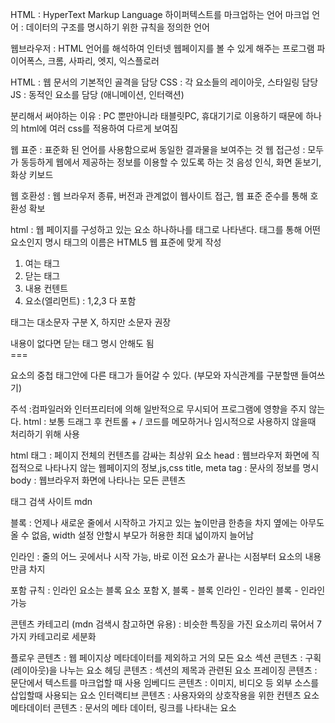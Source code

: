 HTML : HyperText Markup Language
하이퍼텍스트를 마크업하는 언어
마크업 언어 : 데이터의 구조를 명시하기 위한 규칙을 정의한 언어

웹브라우저 : HTML 언어를 해석하여 인터넷 웹페이지를 볼 수 있게 해주는 프로그램
파이어폭스, 크롬, 사파리, 엣지, 익스플로러

HTML : 웹 문서의 기본적인 골격을 담당
CSS : 각 요소들의 레이아웃, 스타일링 담당
JS : 동적인 요소를 담당 (애니메이션, 인터랙션)

분리해서 써야하는 이유 : PC 뿐만아니라 태블릿PC, 휴대기기로 이용하기 때문에 하나의 html에 여러 css를 적용하여 다르게 보여짐

웹 표준 : 표준화 된 언어를 사용함으로써 동일한 결과물을 보여주는 것
웹 접근성 : 모두가 동등하게 웹에서 제공하는 정보를 이용할 수 있도록 하는 것
음성 인식, 화면 돋보기, 화상 키보드

웹 호환성 : 웹 브라우저 종류, 버전과 관계없이 웹사이트 접근, 웹 표준 준수를 통해 호환성 확보

html : 웹 페이지를 구성하고 있는 요소 하나하나를 태그로 나타낸다.
태그를 통해 어떤 요소인지 명시
태그의 이름은 HTML5 웹 표준에 맞게 작성

1. 여는 태그
2. 닫는 태그
3. 내용 컨텐트
4. 요소(엘리먼트) : 1,2,3 다 포함

태그는 대소문자 구분 X, 하지만 소문자 권장

내용이 없다면 닫는 태그 명시 안해도 됨 <br> === <br/>

요소의 중첩
태그안에 다른 태그가 들어갈 수 있다. (부모와 자식관계를 구분할땐 들여쓰기)

주석 :컴파일러와 인터프리터에 의해 일반적으로 무시되어 프로그램에 영향을 주지 않는다. 
html : <!-- -->
보통 드래그 후 컨트롤 + /
코드를 메모하거나 임시적으로 사용하지 않을때 처리하기 위해 사용

html 태그 : 페이지 전체의 컨텐츠를 감싸는 최상위 요소
head : 웹브라우저 화면에 직접적으로 나타나지 않는 웹페이지의 정보,js,css
title, meta tag : 문사의 정보를 명시
body : 웹브라우저 화면에 나타나는 모든 콘텐츠

태그 검색 사이트 mdn

블록
: 언제나 새로운 줄에서 시작하고 가지고 있는 높이만큼 한층을 차지 옆에는 아무도 올 수 없음, width 설정 안할시 부모가 허용한 최대 넓이까지 늘어남

인라인
: 줄의 어느 곳에서나 시작 가능, 바로 이전 요소가 끝나는 시점부터 요소의 내용 만큼 차지

포함 규칙    : 인라인 요소는 블록 요소 포함 X, 블록 - 블록 인라인 - 인라인 블록 - 인라인 가능

콘텐츠 카테고리 (mdn 검색시 참고하면 유용)
: 비슷한 특징을 가진 요소끼리 묶어서 7가지 카테고리로 세분화

플로우 콘텐츠 : 웹 페이지상 메타데이터를 제외하고 거의 모든 요소
섹션 콘텐츠 : 구획(레이아웃)을 나누는 요소
헤딩 콘텐츠 : 섹션의 제목과 관련된 요소
프레이징 콘텐츠 : 문단에서 텍스트를 마크업할 때 사용
임베디드 콘텐츠 : 이미지, 비디오 등 외부 소스를 삽입할때 사용되는 요소
인터랙티브 콘텐츠 : 사용자와의 상호작용을 위한 컨텐츠 요소
메타데이터 콘텐츠 : 문서의 메타 데이터, 링크를 나타내는 요소
